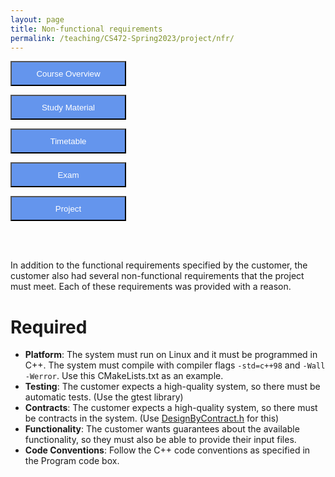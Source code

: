 ```yaml
---
layout: page
title: Non-functional requirements
permalink: /teaching/CS472-Spring2023/project/nfr/
---
```


<form action="/teaching/CS472-Spring2023/">
    <input type="submit" style="background-color:cornflowerblue;color:white;width:185px;
height:40px;" value="Course Overview" />
</form>
<form action="/teaching/CS472-Spring2023/study_material/">
    <input type="submit" style="background-color:cornflowerblue;color:white;width:185px;
height:40px;" value="Study Material" />
</form>
<form action="/teaching/CS472-Spring2023/Timetable/">
    <input type="submit" style="background-color:cornflowerblue;color:white;width:185px;
height:40px;" value="Timetable" />
</form>
<form action="/teaching/CS472-Spring2023/Exam/">
    <input type="submit" style="background-color:cornflowerblue;color:white;width:185px;
height:40px;" value="Exam" />
</form>
<form action="/teaching/CS472-Spring2023/project/">
    <input type="submit" style="background-color:cornflowerblue;color:white;width:185px;
height:40px;" value="Project" />
</form>


<br/>
<br/>

In addition to the functional requirements specified by the customer, the customer also had several non-functional requirements that the project must meet. Each of these requirements was provided with a reason.

Required
=====
* **Platform**: The system must run on Linux and it must be programmed in C++. The system must 
compile with compiler flags ```-std=c++98``` and ```-Wall -Werror```. Use this CMakeLists.txt as an example.
* **Testing**: The customer expects a high-quality system, so there must be automatic tests. (Use the gtest library)
* **Contracts**: The customer expects a high-quality system, so there must be contracts in the system. 
(Use [DesignByContract.h](../../study_material/material/DesignByContract.h) for this)
* **Functionality**: The customer wants guarantees about the available functionality, so they must also be able to provide their input files.
* **Code Conventions**: Follow the C++ code conventions as specified in the Program code box.


